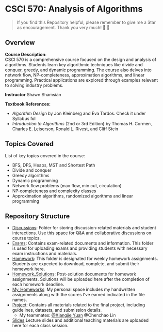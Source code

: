 # CSCI 570: Analysis of Algorithms

> If you find this Repository helpful, please remember to give me a Star as encouragement. Thank you very much! :yellow_heart: :purple_heart:


## Overview

**Course Description:**  
CSCI 570 is a comprehensive course focused on the design and analysis of algorithms. Students learn key algorithmic techniques like divide and conquer, greedy, and dynamic programming. The course also delves into network flow, NP-completeness, approximation algorithms, and linear programming. Practical applications are explored through examples relevant to solving industry problems.

**Instructor**
Shawn Shamsian

**Textbook References:**

- *Algorithm Design* by Jon Kleinberg and Eva Tardos. Check it under Syllabus fol
- *Introduction to Algorithms* (2nd or 3rd Edition) by Thomas H. Cormen, Charles E. Leiserson, Ronald L. Rivest, and Cliff Stein

## Topics Covered

List of key topics covered in the course:

- BFS, DFS, Heaps, MST and Shortest Path
- Divide and conquer
- Greedy algorithms
- Dynamic programming
- Network flow problems (max flow, min cut, circulation)
- NP-completeness and complexity classes
- Approximation algorithms, randomized algorithms and linear programming

## Repository Structure

- [Discussions](./Discussions): Folder for storing discussion-related materials and student interactions. Use this space for Q&A and collaborative discussions on course topics.
- [Exams](./Exams): Contains exam-related documents and information. This folder is used for uploading exams and providing students with necessary exam instructions and materials.
- [Homework](./Homework): This folder is designated for weekly homework assignments. Students are expected to download, complete, and submit their homework here.
- [Homework_Solutions](./Homework_solutions): Post-solution documents for homework assignments. Solutions will be uploaded here after the completion of each homework deadline.
- [My_Homeworks](./My_homeworks): My personal space includes my handwritten assignments along with the scores I've earned indicated in the file names.
- [Project](./Project): Contains all materials related to the final project, including guidelines, datasets, and submission details.
  - My teammates: [@Xiangjie Yuan](https://github.com/Xiangjie-Yuan) @Chenchao Lin
- [Slides](./Slides):Lecture slides and additional teaching materials are uploaded here for each class session.
